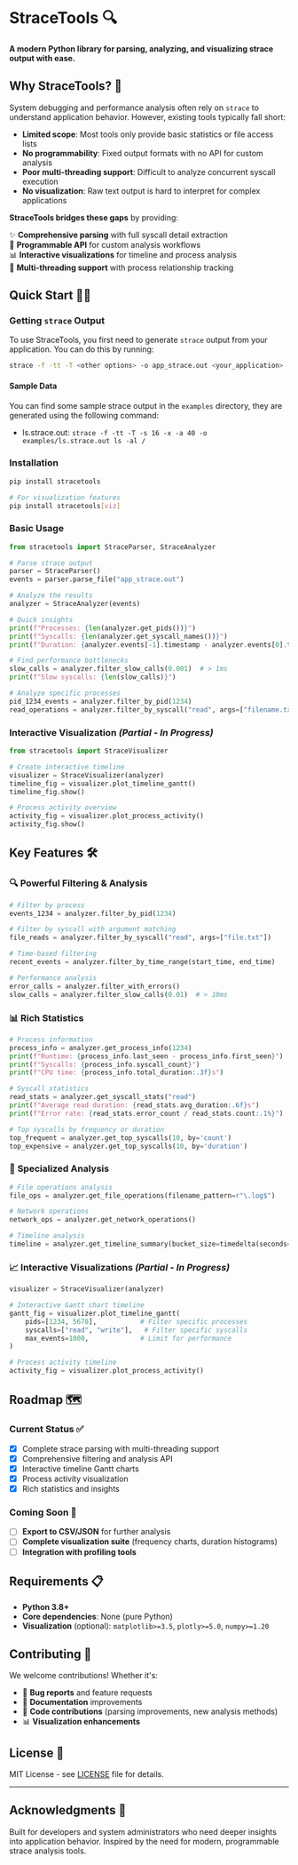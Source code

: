 # StraceTools 🔍

**A modern Python library for parsing, analyzing, and visualizing strace output with ease.**

## Why StraceTools? 🚀

System debugging and performance analysis often rely on `strace` to understand application behavior. However, existing tools typically fall short:

- **Limited scope**: Most tools only provide basic statistics or file access lists
- **No programmability**: Fixed output formats with no API for custom analysis
- **Poor multi-threading support**: Difficult to analyze concurrent syscall execution
- **No visualization**: Raw text output is hard to interpret for complex applications

**StraceTools bridges these gaps** by providing:

✨ **Comprehensive parsing** with full syscall detail extraction  
🔧 **Programmable API** for custom analysis workflows  
📊 **Interactive visualizations** for timeline and process analysis  
🧵 **Multi-threading support** with process relationship tracking  

## Quick Start 🏃‍♂️

### Getting `strace` Output
To use StraceTools, you first need to generate `strace` output from your application. You can do this by running:

```bash
strace -f -tt -T <other options> -o app_strace.out <your_application>
```

#### Sample Data
You can find some sample strace output in the `examples` directory, they are generated using the following command:
- ls.strace.out: `strace -f -tt -T -s 16 -x -a 40 -o examples/ls.strace.out ls -al /`


### Installation

```bash
pip install stracetools

# For visualization features
pip install stracetools[viz]
```

### Basic Usage

```python
from stracetools import StraceParser, StraceAnalyzer

# Parse strace output
parser = StraceParser()
events = parser.parse_file("app_strace.out")

# Analyze the results
analyzer = StraceAnalyzer(events)

# Quick insights
print(f"Processes: {len(analyzer.get_pids())}")
print(f"Syscalls: {len(analyzer.get_syscall_names())}")
print(f"Duration: {analyzer.events[-1].timestamp - analyzer.events[0].timestamp}")

# Find performance bottlenecks
slow_calls = analyzer.filter_slow_calls(0.001)  # > 1ms
print(f"Slow syscalls: {len(slow_calls)}")

# Analyze specific processes
pid_1234_events = analyzer.filter_by_pid(1234)
read_operations = analyzer.filter_by_syscall("read", args=["filename.txt"])
```

### Interactive Visualization *(Partial - In Progress)*

```python
from stracetools import StraceVisualizer

# Create interactive timeline
visualizer = StraceVisualizer(analyzer)
timeline_fig = visualizer.plot_timeline_gantt()
timeline_fig.show()

# Process activity overview
activity_fig = visualizer.plot_process_activity()
activity_fig.show()
```


## Key Features 🛠️

### 🔍 **Powerful Filtering & Analysis**

```python
# Filter by process
events_1234 = analyzer.filter_by_pid(1234)

# Filter by syscall with argument matching
file_reads = analyzer.filter_by_syscall("read", args=["file.txt"])

# Time-based filtering
recent_events = analyzer.filter_by_time_range(start_time, end_time)

# Performance analysis
error_calls = analyzer.filter_with_errors()
slow_calls = analyzer.filter_slow_calls(0.01)  # > 10ms
```

### 📊 **Rich Statistics**

```python
# Process information
process_info = analyzer.get_process_info(1234)
print(f"Runtime: {process_info.last_seen - process_info.first_seen}")
print(f"Syscalls: {process_info.syscall_count}")
print(f"CPU time: {process_info.total_duration:.3f}s")

# Syscall statistics
read_stats = analyzer.get_syscall_stats("read")
print(f"Average read duration: {read_stats.avg_duration:.6f}s")
print(f"Error rate: {read_stats.error_count / read_stats.count:.1%}")

# Top syscalls by frequency or duration
top_frequent = analyzer.get_top_syscalls(10, by='count')
top_expensive = analyzer.get_top_syscalls(10, by='duration')
```

### 🎯 **Specialized Analysis**

```python
# File operations analysis
file_ops = analyzer.get_file_operations(filename_pattern=r"\.log$")

# Network operations
network_ops = analyzer.get_network_operations()

# Timeline analysis
timeline = analyzer.get_timeline_summary(bucket_size=timedelta(seconds=1))
```

### 📈 **Interactive Visualizations** *(Partial - In Progress)*

```python
visualizer = StraceVisualizer(analyzer)

# Interactive Gantt chart timeline
gantt_fig = visualizer.plot_timeline_gantt(
    pids=[1234, 5678],           # Filter specific processes
    syscalls=["read", "write"],   # Filter specific syscalls
    max_events=1000,             # Limit for performance
)

# Process activity timeline  
activity_fig = visualizer.plot_process_activity()
```


## Roadmap 🗺️

### Current Status ✅
- [x] Complete strace parsing with multi-threading support
- [x] Comprehensive filtering and analysis API
- [x] Interactive timeline Gantt charts
- [x] Process activity visualization
- [x] Rich statistics and insights

### Coming Soon 🚧
- [ ] **Export to CSV/JSON** for further analysis
- [ ] **Complete visualization suite** (frequency charts, duration histograms)
- [ ] **Integration with profiling tools**

## Requirements 📋

- **Python 3.8+**
- **Core dependencies**: None (pure Python)
- **Visualization** (optional): `matplotlib>=3.5`, `plotly>=5.0`, `numpy>=1.20`

## Contributing 🤝

We welcome contributions! Whether it's:

- 🐛 **Bug reports** and feature requests
- 📖 **Documentation** improvements  
- 🔧 **Code contributions** (parsing improvements, new analysis methods)
- 📊 **Visualization enhancements**


## License 📄

MIT License - see [LICENSE](LICENSE) file for details.

---

## Acknowledgments 🙏

Built for developers and system administrators who need deeper insights into application behavior.
Inspired by the need for modern, programmable strace analysis tools.

